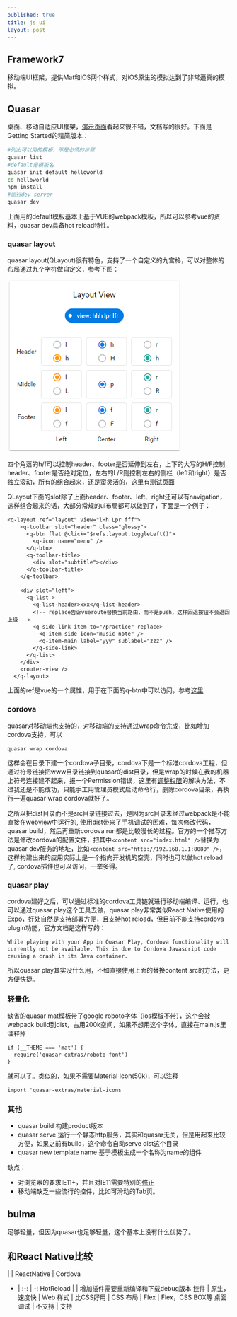 ```yaml
---
published: true
title: js ui
layout: post
---
```



## Framework7
移动端UI框架，提供Mat和iOS两个样式，对iOS原生的模拟达到了非常逼真的模拟。 

## Quasar

桌面、移动自适应UI框架，[演示页面](quasar-framework.org/)看起来很不错，文档写的很好。下面是Getting Started的精简版本：

```bash
#列出可以用的模板，不是必须的步骤
quasar list
#default是模板名
quasar init default helloworld
cd helloworld
npm install
#运行dev server
quasar dev
```

上面用的default模板基本上基于VUE的webpack模板，所以可以参考vue的资料，quasar dev具备hot reload特性。

### quasar layout
quasar layout(QLayout)很有特色，支持了一个自定义的九宫格，可以对整体的布局通过九个字符做自定义，参考下图：

![](../../public/images/2018-01-16-10-23-34.png)

四个角落的h/f可以控制header、footer是否延伸到左右，上下的大写的H/F控制header、footer是否绝对定位，左右的L/R则控制左右的侧栏（left和right）是否独立滚动，所有的组合起来，还是蛮灵活的，这里有[测试页面](http://quasar-framework.org/quasar-play/android/index.html#/showcase/layout/play-with-layout)

QLayout下面的slot除了上面header、footer、left、right还可以有navigation，这样组合起来的话，大部分常规的ui布局都可以做到了，下面是一个例子：
```
<q-layout ref="layout" view="lHh Lpr fff">
    <q-toolbar slot="header" class="glossy">
      <q-btn flat @click="$refs.layout.toggleLeft()">
        <q-icon name="menu" />
      </q-btn>
      <q-toolbar-title>
        <div slot="subtitle"></div>
      </q-toolbar-title>
    </q-toolbar>

    <div slot="left">
      <q-list >
        <q-list-header>xxx</q-list-header>
        <!-- replace告诉vueroute替换当前路由，而不是push，这样回退按钮不会退回上级 -->
        <q-side-link item to="/practice" replace>
          <q-item-side icon="music note" />
          <q-item-main label="yyy" sublabel="zzz" />
        </q-side-link>
      </q-list>
    </div>
    <router-view />
  </q-layout>
  ```

上面的ref是vue的一个属性，用于在下面的q-btn中可以访问，参考[这里](https://stackoverflow.com/questions/44063606/whats-the-real-purpose-of-ref-attribute)

### cordova
quasar对移动端也支持的，对移动端的支持通过wrap命令完成，比如增加cordova支持，可以

```
quasar wrap cordova
```

这样会在目录下建一个cordova子目录，cordova下是一个标准cordova工程，但通过符号链接把www目录链接到quasar的dist目录，但是wrap的时候在我的机器上符号连接建不起来，报一个Permission错误，这里有[调整权限](https://superuser.com/questions/104845/permission-to-make-symbolic-links-in-windows-7)的解决方法，不过我还是不能成功，只能手工用管理员模式启动命令行，删除cordova目录，再执行一遍quasar wrap cordova就好了。

之所以把dist目录而不是src目录链接过去，是因为src目录未经过webpack是不能直接在webview中运行的, 使用dist带来了手机调试的困难，每次修改代码，quasar build，然后再重新cordova run都是比较漫长的过程。官方的一个推荐方法是修改cordova的配置文件，把其中`<content src="index.html" />`替换为quasar dev服务的地址，比如`<content src="http://192.168.1.1:8080" />`，这样构建出来的应用实际上是一个指向开发机的空壳，同时也可以做hot reload了, cordova插件也可以访问，一举多得。

### quasar play
cordova建好之后，可以通过标准的cordova工具链就进行移动端编译、运行，也可以通过quasar play这个工具去做，quasar play非常类似React Native使用的Expo，好处自然是支持部署方便，且支持hot reload，但目前不能支持cordova plugin功能，官方文档是这样写的：

```
While playing with your App in Quasar Play, Cordova functionality will currently not be available. This is due to Cordova Javascript code causing a crash in its Java container.
```
所以quasar play其实没什么用，不如直接使用上面的替换content src的方法，更方便快捷。

### 轻量化

缺省的quasar mat模板带了google roboto字体（ios模板不带），这个会被webpack build到dist，占用200k空间，如果不想用这个字体，直接在main.js里注释掉
```
if (__THEME === 'mat') {
  require('quasar-extras/roboto-font')
}
```
就可以了。类似的，如果不需要Material Icon(50k)，可以注释
```
import 'quasar-extras/material-icons
```

### 其他

* quasar build 构建product版本
* quasar serve  运行一个静态http服务，其实和quasar无关，但是用起来比较方便，如果之前有build，这个命令自动serve dist这个目录
* quasar new template name 基于模板生成一个名称为name的组件


缺点：
* 对浏览器的要求IE11+，并且对IE11需要特别的[修正](http://quasar-framework.org/guide/browser-support.html)
* 移动端缺乏一些流行的控件，比如可滑动的Tab页。

## bulma
足够轻量，但因为quasar也足够轻量，这个基本上没有什么优势了。

## 和React Native比较

| | ReactNative | Cordova
- | :-: | -:
HotReload | | 增加插件需要重新编译和下载debug版本
控件 | 原生，速度快 | Web
样式 | 比CSS好用 | CSS
布局 | Flex | Flex，CSS BOX等
桌面调试 | 不支持 | 支持
